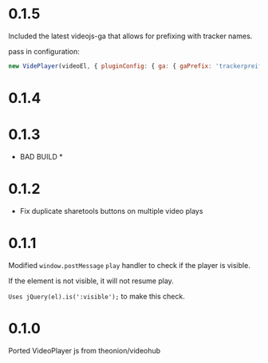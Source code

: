 # 0.1.5

Included the latest videojs-ga that allows for prefixing with
 tracker names.

  pass in configuration:

```javascript
new VidePlayer(videoEl, { pluginConfig: { ga: { gaPrefix: 'trackerpreifx' } });
```

# 0.1.4
# 0.1.3

* BAD BUILD *

# 0.1.2

- Fix duplicate sharetools buttons on multiple video plays

# 0.1.1

Modified `window.postMessage` `play` handler to check if the player is visible.

If the element is not visible, it will not resume play.

`Uses jQuery(el).is(':visible');` to make this check.

# 0.1.0

Ported VideoPlayer js from theonion/videohub
